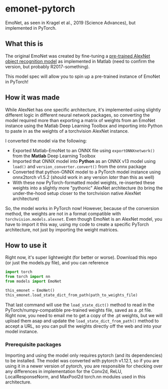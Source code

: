 # emonet-pytorch
EmoNet, as seen in Kragel et al., 2019 (Science Advances), but implemented in PyTorch.

## What this is

The original EmoNet was created by fine-tuning a [pre-trained AlexNet object recognition model](https://www.mathworks.com/help/deeplearning/ref/alexnet.html) as implemented in Matlab (need to confirm the version, but probably R2017-something).

This model spec will allow you to spin up a pre-trained instance of EmoNet in PyTorch!

## How it was made

While AlexNet has one specific architecture, it's implemented using slightly different logic in different neural network packages, so converting the model required more than exporting a matrix of weights from an EmoNet instance using the Matlab Deep Learning Toolbox and importing into Python to paste in as the weights of a torchvision AlexNet instance.

I converted the model via the following:

- Exported Matlab-EmoNet to an ONNX file using `exportONNXnetwork()` from the **Matlab** Deep Learning Toolbox
- Imported that ONNX model into **Python** as an ONNX v13 model using `load()` and `version_converter.convert()` from the onnx package
- Converted that python-ONNX model to a PyTorch model instance using onnx2torch v1.5.2 (should work in any version _later_ than this as well)
- With these now PyTorch-formatted model weights, re-inserted these weights into a slightly more "pythonic" AlexNet architecture (to bring the under-the-hood setup closer to the torchvision native AlexNet architecture)

So, the model works in PyTorch now! However, because of the conversion method, the weights are not in a format compatible with `torchvision.models.alexnet`. Even though EmoNet is an AlexNet model, you have to import it this way, using my code to create a specific PyTorch architecture, not just by importing the weight matrices.

## How to use it

Right now, it's super lightweight (for better or worse). Download this repo (or just the models.py file), and you can reference

```python
import torch
from torch import nn
from models import EmoNet

this_emonet = EmoNet()
this_emonet.load_state_dict_from_path(path_to_weights_file)
```

That last command will use the `load_state_dict()` method to read in the PyTorch/numpy-compatible pre-trained weights file, saved as a .pt file. Right now, you need to email me to get a copy of the .pt weights, but we will upload them asap and update the `load_state_dict_from_path()` method to accept a URL, so you can pull the weights directly off the web and into your model instance.

### Prerequisite packages

Importing and using the model only requires pytorch (and its dependencies) to be installed. The model was converted with pytorch v1.12.1, so if you are using it in a newer version of pytorch, you are responsible for checking over any differences in implementation for the Conv2d, ReLU, LocalResponseNorm, and MaxPool2d torch.nn modules used in this architecture.
